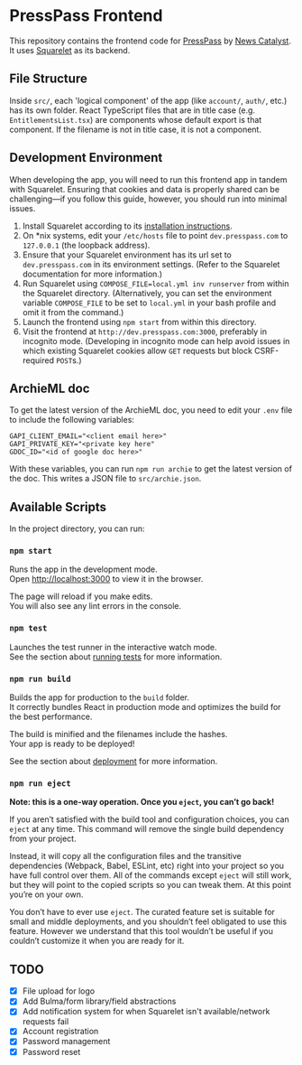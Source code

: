 # PressPass Frontend

This repository contains the frontend code for [PressPass](http://presspass.it) by [News Catalyst](https://newscatalyst.org). It uses [Squarelet](https://github.com/MuckRock/squarelet) as its backend.

## File Structure

Inside `src/`, each 'logical component' of the app (like `account/`, `auth/`, etc.) has its own folder. React TypeScript files that are in title case (e.g. `EntitlementsList.tsx`) are components whose default export is that component. If the filename is not in title case, it is not a component.

## Development Environment

When developing the app, you will need to run this frontend app in tandem with Squarelet. Ensuring that cookies and data is properly shared can be challenging—if you follow this guide, however, you should run into minimal issues.

1. Install Squarelet according to its [installation instructions](https://github.com/MuckRock/squarelet/blob/master/README.md).
2. On *nix systems, edit your `/etc/hosts` file to point `dev.presspass.com` to `127.0.0.1` (the loopback address).
3. Ensure that your Squarelet environment has its url set to `dev.presspass.com` in its environment settings. (Refer to the Squarelet documentation for more information.)
4. Run Squarelet using `COMPOSE_FILE=local.yml inv runserver` from within the Squarelet directory. (Alternatively, you can set the environment variable `COMPOSE_FILE` to be set to `local.yml` in your bash profile and omit it from the command.)
5. Launch the frontend using `npm start` from within this directory.
6. Visit the frontend at `http://dev.presspass.com:3000`, preferably in incognito mode. (Developing in incognito mode can help avoid issues in which existing Squarelet cookies allow `GET` requests but block CSRF-required `POST`s.)

## ArchieML doc

To get the latest version of the ArchieML doc, you need to edit your `.env` file to include the following variables:

```
GAPI_CLIENT_EMAIL="<client email here>"
GAPI_PRIVATE_KEY="<private key here"
GDOC_ID="<id of google doc here>"
```

With these variables, you can run `npm run archie` to get the latest version of the doc. This writes a JSON file to `src/archie.json`.

## Available Scripts

In the project directory, you can run:

### `npm start`

Runs the app in the development mode.<br />
Open [http://localhost:3000](http://localhost:3000) to view it in the browser.

The page will reload if you make edits.<br />
You will also see any lint errors in the console.

### `npm test`

Launches the test runner in the interactive watch mode.<br />
See the section about [running tests](https://facebook.github.io/create-react-app/docs/running-tests) for more information.

### `npm run build`

Builds the app for production to the `build` folder.<br />
It correctly bundles React in production mode and optimizes the build for the best performance.

The build is minified and the filenames include the hashes.<br />
Your app is ready to be deployed!

See the section about [deployment](https://facebook.github.io/create-react-app/docs/deployment) for more information.

### `npm run eject`

**Note: this is a one-way operation. Once you `eject`, you can’t go back!**

If you aren’t satisfied with the build tool and configuration choices, you can `eject` at any time. This command will remove the single build dependency from your project.

Instead, it will copy all the configuration files and the transitive dependencies (Webpack, Babel, ESLint, etc) right into your project so you have full control over them. All of the commands except `eject` will still work, but they will point to the copied scripts so you can tweak them. At this point you’re on your own.

You don’t have to ever use `eject`. The curated feature set is suitable for small and middle deployments, and you shouldn’t feel obligated to use this feature. However we understand that this tool wouldn’t be useful if you couldn’t customize it when you are ready for it.

## TODO

- [x] File upload for logo
- [x] Add Bulma/form library/field abstractions
- [x] Add notification system for when Squarelet isn't available/network requests fail
- [x] Account registration
- [x] Password management
- [x] Password reset
